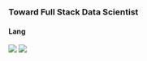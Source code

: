 ### Toward Full Stack Data Scientist

#### Lang
<img src="https://img.shields.io/badge/-Python-092e20?logo=Python&logoColor=white"/>  <img src="https://img.shields.io/badge/-R Project-092e20?logo=R&logoColor=white"/> 
